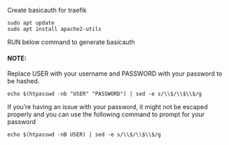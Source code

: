 Create basicauth for traefik

    sudo apt update
    sudo apt install apache2-utils

RUN below command to generate basicauth
#### NOTE:
Replace USER with your username and PASSWORD with your password to be hashed.

    echo $(htpasswd -nb "USER" "PASSWORD") | sed -e s/\\$/\\$\\$/g

 If you’re having an issue with your password, it might not be escaped properly 
    and you can use the following command to prompt for your password

    echo $(htpasswd -nB USER) | sed -e s/\\$/\\$\\$/g
